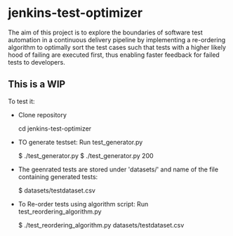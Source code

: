 # jenkins-test-optimizer

The aim  of this project is to explore the boundaries of software test automation
in a continuous delivery pipeline by implementing a re-ordering algorithm
to optimally sort the test cases such that tests with a higher likely hood of failing
are executed first, thus enabling faster feedback for failed tests to developers.

**This is a WIP**
-----------------

To test it:

- Clone repository

  cd jenkins-test-optimizer

- TO generate testset: Run test_generator.py

  $ ./test_generator.py <no of tests>
  $ ./test_generator.py 200

- The geenrated tests are stored under 'datasets/' and name of the file containing generated tests:

  $ datasets/testdataset.csv

- To Re-order tests using algorithm script: Run test_reordering_algorithm.py

  $ ./test_reordering_algorithm.py datasets/testdataset.csv
